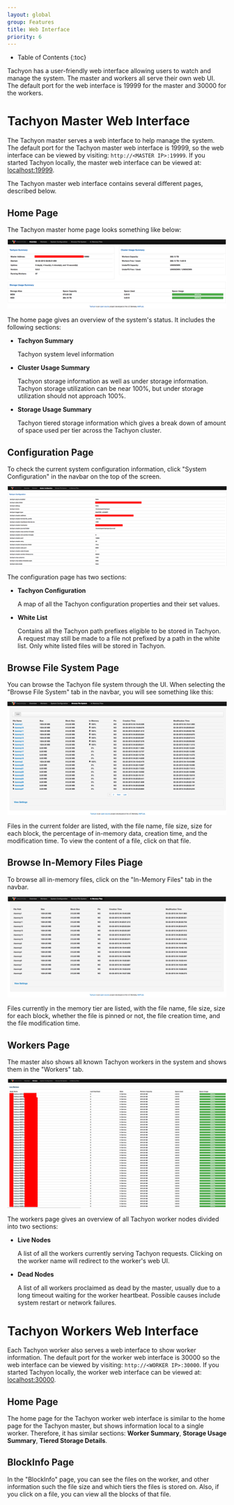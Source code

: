 ```yaml
---
layout: global
group: Features
title: Web Interface
priority: 6
---
```


* Table of Contents
{:toc}

Tachyon has a user-friendly web interface allowing users to watch and manage the system. The master
and workers all serve their own web UI. The default port for the web interface is 19999 for the
master and 30000 for the workers.

# Tachyon Master Web Interface

The Tachyon master serves a web interface to help manage the system. The default port for the
Tachyon master web interface is 19999, so the web interface can be viewed by visiting:
`http://<MASTER IP>:19999`. If you started Tachyon locally, the master web interface can be viewed
at: [localhost:19999](http://localhost:19999).

The Tachyon master web interface contains several different pages, described below.

## Home Page

The Tachyon master home page looks something like below:

![Tachyon Master Home Page](./img/screenshot_overview.png)

The home page gives an overview of the system's status. It includes the following sections:

* **Tachyon Summary**

    Tachyon system level information

* **Cluster Usage Summary**

    Tachyon storage information as well as under storage information. Tachyon storage utilization
    can be near 100%, but under storage utilization should not approach 100%.

* **Storage Usage Summary**

    Tachyon tiered storage information which gives a break down of amount of space used per tier
    across the Tachyon cluster.

## Configuration Page
To check the current system configuration information, click "System Configuration" in the navbar on
the top of the screen.

![configurations](./img/screenshot_systemConfiguration.png)

The configuration page has two sections:

* **Tachyon Configuration**

	A map of all the Tachyon configuration properties and their set values.

* **White List**

    Contains all the Tachyon path prefixes eligible to be stored in Tachyon. A request may still be
    made to a file not prefixed by a path in the white list. Only white listed files will be stored
    in Tachyon.

## Browse File System Page

You can browse the Tachyon file system through the UI. When selecting the "Browse File System" tab
in the navbar, you will see something like this:

![browse](./img/screenshot_browseFileSystem.png)

Files in the current folder are listed, with the file name, file size, size for each block, the
percentage of in-memory data, creation time, and the modification time. To view the content of a
file, click on that file.

## Browse In-Memory Files Piage
To browse all in-memory files, click on the "In-Memory Files" tab in the navbar.

![inMemFiles](./img/screenshot_inMemoryFiles.png)

Files currently in the memory tier are listed, with the file name, file size, size for each block,
whether the file is pinned or not, the file creation time, and the file modification time.

## Workers Page

The master also shows all known Tachyon workers in the system and shows them in the "Workers" tab.

![workers](./img/screenshot_workers.png)

The workers page gives an overview of all Tachyon worker nodes divided into two sections:

* **Live Nodes**

    A list of all the workers currently serving Tachyon requests. Clicking on the worker name will
    redirect to the worker's web UI.

* **Dead Nodes**

    A list of all workers proclaimed as dead by the master, usually due to a long timeout waiting
    for the worker heartbeat. Possible causes include system restart or network failures.


# Tachyon Workers Web Interface

Each Tachyon worker also serves a web interface to show worker information. The default port for the
worker web interface is 30000 so the web interface can be viewed by visiting:
`http://<WORKER IP>:30000`. If you started Tachyon locally, the worker web interface can be viewed
at: [localhost:30000](http://localhost:30000).

## Home Page

The home page for the Tachyon worker web interface is similar to the home page for the Tachyon
master, but shows information local to a single worker. Therefore, it has similar sections:
**Worker Summary**, **Storage Usage Summary**, **Tiered Storage Details**.

## BlockInfo Page

In the "BlockInfo" page, you can see the files on the worker, and other information such the file
size and which tiers the files is stored on. Also, if you click on a file, you can view all the
blocks of that file.
